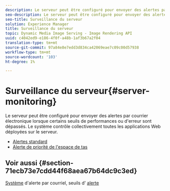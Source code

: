 ```yaml
---
description: Le serveur peut être configuré pour envoyer des alertes par courrier électronique lorsque certains seuils de performances ou d'erreur sont dépassés. Le système contrôle collectivement toutes les applications Web déployées sur le serveur.
seo-description: Le serveur peut être configuré pour envoyer des alertes par courrier électronique lorsque certains seuils de performances ou d'erreur sont dépassés. Le système contrôle collectivement toutes les applications Web déployées sur le serveur.
seo-title: Surveillance du serveur
solution: Experience Manager
title: Surveillance du serveur
topic: Dynamic Media Image Serving - Image Rendering API
uuid: c4042ed9-e186-4f0f-a48b-1af3b67a2f04
translation-type: tm+mt
source-git-commit: 97a84e8e7edd3d834ca42069eae7c09c00d57938
workflow-type: tm+mt
source-wordcount: '103'
ht-degree: 1%

---
```



# Surveillance du serveur{#server-monitoring}

Le serveur peut être configuré pour envoyer des alertes par courrier électronique lorsque certains seuils de performances ou d&#39;erreur sont dépassés. Le système contrôle collectivement toutes les applications Web déployées sur le serveur.

* [Alertes standard](r-standard-alerts.md)
* [Alerte de priorité de l&#39;espace de tas](c-heap-space-priority-alert.md)

## Voir aussi {#section-71ecb73e7cdd44f68aea67b64dc9c3ed}

[Système](../../../../is-api/image-serving-api-ref/c-configuration-and-administration/c-server-settings/r-monitoring-and-alerting-system.md#reference-4b604b5f8b014ecca89cf55d8ebb2d39) d&#39;alerte par courriel, seuils d&#39; [alerte](../../../../is-api/image-serving-api-ref/c-configuration-and-administration/c-server-settings/r-alert-thresholds.md#reference-a77d3f92f456419a878bf18782d38922)
